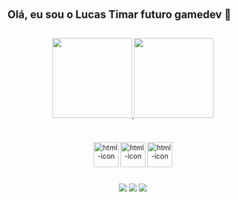 ## Olá, eu sou o Lucas Timar futuro gamedev 👾


<br>
  <div align="center" style="display: inline_block">
  <a href="https://github.com/lntimar">
  <img height="160" src="https://github-readme-stats.vercel.app/api?username=lntimar&count_private=true&show_icons=true&include_all_commits=false&theme=tokyonight" />
  <img height="160" src="https://github-readme-stats.vercel.app/api/top-langs/?username=lntimar&layout=compact&theme=tokyonight" />
  </a>
  </div>

##


<div align="center" style="display: inline_block"><br>
   <img alt="html-icon" width="50" heigth="50" src="https://cdn.jsdelivr.net/gh/devicons/devicon/icons/csharp/csharp-original.svg" />
   <img alt="html-icon" width="50" heigth="50" src="https://cdn.jsdelivr.net/gh/devicons/devicon/icons/python/python-original.svg" />
   <img alt="html-icon" width="50" heigth="50" src="https://raw.githubusercontent.com/PapirusDevelopmentTeam/papirus-icon-theme/19475c09dd8a552147b1a959589e04a81fded946/Papirus/64x64/apps/renpy.svg" />
</div>

##

<div align= "center"> 
  <a href="https://lucasnt.itch.io/" target="_blank"><img src="https://img.shields.io/badge/Itch.io-FA5C5C?style=for-the-badge&logo=itchdotio&logoColor=white"></a>
  <a href="https://www.linkedin.com/in/lucas-nt" target="_blank"><img src="https://img.shields.io/badge/-LinkedIn-%230077B5?style=for-the-badge&logo=linkedin&logoColor=white" target="_blank"></a>
  <a href = "mailto:nevestimar@gmail.com"><img src="https://img.shields.io/badge/-Gmail-%23333?style=for-the-badge&logo=gmail&logoColor=white" target="_blank"></a>
  
</div>


<!--
Here are some ideas to get you started:

- 🔭 I’m currently working on ...
- 🌱 I’m currently learning ...
- 👯 I’m looking to collaborate on ...
- 🤔 I’m looking for help with ...
- 💬 Ask me about ...
- 📫 How to reach me: ...
- 😄 Pronouns: ...
- ⚡ Fun fact: ...
-->
